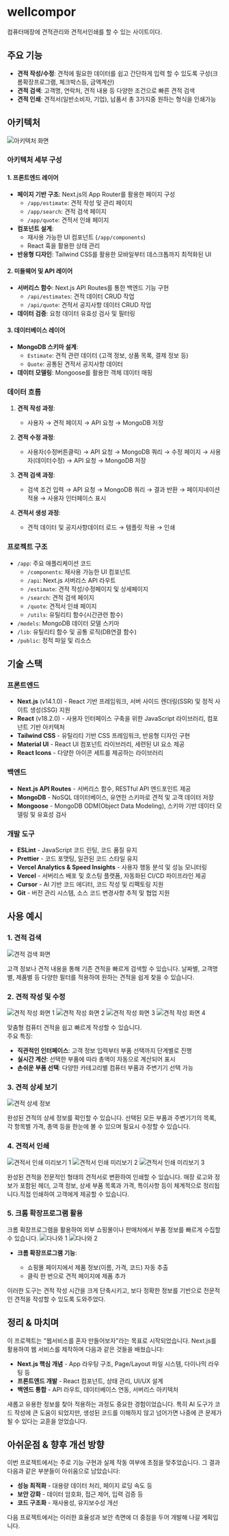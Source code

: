 # wellcompor

컴퓨터매장에 견적관리와 견적서인쇄를 할 수 있는 사이트이다.

## 주요 기능

- **견적 작성/수정**: 견적에 필요한 데이터를 쉽고 간단하게 입력 할 수 있도록 구성(크롬확장프로그램, 체크박스등, 금액계산)
- **견적 검색**: 고객명, 연락처, 견적 내용 등 다양한 조건으로 빠른 견적 검색
- **견적 인쇄**: 견적서(일반소비자, 기업), 납품서 총 3가지중 원하는 형식을 인쇄가능

## 아키텍처

![아키텍처 화면](/public/readme/architecture.png)

### 아키텍처 세부 구성

#### 1. 프론트엔드 레이어

- **페이지 기반 구조**: Next.js의 App Router를 활용한 페이지 구성
  - `/app/estimate`: 견적 작성 및 관리 페이지
  - `/app/search`: 견적 검색 페이지
  - `/app/quote`: 견적서 인쇄 페이지
- **컴포넌트 설계**:
  - 재사용 가능한 UI 컴포넌트 (`/app/components`)
  - React 훅을 활용한 상태 관리
- **반응형 디자인**: Tailwind CSS를 활용한 모바일부터 데스크톱까지 최적화된 UI

#### 2. 미들웨어 및 API 레이어

- **서버리스 함수**: Next.js API Routes를 통한 백엔드 기능 구현
  - `/api/estimates`: 견적 데이터 CRUD 작업
  - `/api/quote`: 견적서 공지사항 데이터 CRUD 작업
- **데이터 검증**: 요청 데이터 유효성 검사 및 필터링

#### 3. 데이터베이스 레이어

- **MongoDB 스키마 설계**:
  - `Estimate`: 견적 관련 데이터 (고객 정보, 상품 목록, 결제 정보 등)
  - `Quote`: 공통된 견적서 공지사항 데이터
- **데이터 모델링**: Mongoose를 활용한 객체 데이터 매핑

### 데이터 흐름

1. **견적 작성 과정**:

   - 사용자 → 견적 페이지 → API 요청 → MongoDB 저장

1. **견적 수정 과정**:

   - 사용자(수정버튼클릭) → API 요청 → MongoDB 쿼리 → 수정 페이지 → 사용자(데이터수정) → API 요청 → MongoDB 저장

1. **견적 검색 과정**:

   - 검색 조건 입력 → API 요청 → MongoDB 쿼리 → 결과 반환 → 페이지네이션 적용 → 사용자 인터페이스 표시

1. **견적서 생성 과정**:
   - 견적 데이터 및 공지사항데이터 로드 → 템플릿 적용 → 인쇄

### 프로젝트 구조

- `/app`: 주요 애플리케이션 코드
  - `/components`: 재사용 가능한 UI 컴포넌트
  - `/api`: Next.js 서버리스 API 라우트
  - `/estimate`: 견적 작성/수정페이지 및 상세페이지
  - `/search`: 견적 검색 페이지
  - `/quote`: 견적서 인쇄 페이지
  - `/utils`: 유틸리티 함수(시간관련 함수)
- `/models`: MongoDB 데이터 모델 스키마
- `/lib`: 유틸리티 함수 및 공통 로직(DB연결 함수)
- `/public`: 정적 파일 및 리소스

## 기술 스택

### 프론트엔드

- **Next.js** (v14.1.0) - React 기반 프레임워크, 서버 사이드 렌더링(SSR) 및 정적 사이트 생성(SSG) 지원
- **React** (v18.2.0) - 사용자 인터페이스 구축을 위한 JavaScript 라이브러리, 컴포넌트 기반 아키텍처
- **Tailwind CSS** - 유틸리티 기반 CSS 프레임워크, 반응형 디자인 구현
- **Material UI** - React UI 컴포넌트 라이브러리, 세련된 UI 요소 제공
- **React Icons** - 다양한 아이콘 세트를 제공하는 라이브러리

### 백엔드

- **Next.js API Routes** - 서버리스 함수, RESTful API 엔드포인트 제공
- **MongoDB** - NoSQL 데이터베이스, 유연한 스키마로 견적 및 고객 데이터 저장
- **Mongoose** - MongoDB ODM(Object Data Modeling), 스키마 기반 데이터 모델링 및 유효성 검사

### 개발 도구

- **ESLint** - JavaScript 코드 린팅, 코드 품질 유지
- **Prettier** - 코드 포맷팅, 일관된 코드 스타일 유지
- **Vercel Analytics & Speed Insights** - 사용자 행동 분석 및 성능 모니터링
- **Vercel** - 서버리스 배포 및 호스팅 플랫폼, 자동화된 CI/CD 파이프라인 제공
- **Cursor** - AI 기반 코드 에디터, 코드 작성 및 리팩토링 지원
- **Git** - 버전 관리 시스템, 소스 코드 변경사항 추적 및 협업 지원

## 사용 예시

### 1. 견적 검색

![견적 검색 화면](/public/readme/search.png)

고객 정보나 견적 내용을 통해 기존 견적을 빠르게 검색할 수 있습니다. 날짜별, 고객명별, 제품별 등 다양한 필터를 적용하여 원하는 견적을 쉽게 찾을 수 있습니다.

### 2. 견적 작성 및 수정

![견적 작성 화면 1](/public/readme/estimate-1.png)
![견적 작성 화면 2](/public/readme/estimate-2.png)
![견적 작성 화면 3](/public/readme/estimate-3.png)
![견적 작성 화면 4](/public/readme/estimate-4.png)

맞춤형 컴퓨터 견적을 쉽고 빠르게 작성할 수 있습니다.  
주요 특징:

- **직관적인 인터페이스**: 고객 정보 입력부터 부품 선택까지 단계별로 진행
- **실시간 계산**: 선택한 부품에 따라 총액이 자동으로 계산되어 표시
- **손쉬운 부품 선택**: 다양한 카테고리별 컴퓨터 부품과 주변기기 선택 가능

### 3. 견적 상세 보기

![견적 상세 정보](/public/readme/detail.png)

완성된 견적의 상세 정보를 확인할 수 있습니다. 선택된 모든 부품과 주변기기의 목록, 각 항목별 가격, 총액 등을 한눈에 볼 수 있으며 필요시 수정할 수 있습니다.

### 4. 견적서 인쇄

![견적서 인쇄 미리보기 1](/public/readme/quote-1.png)
![견적서 인쇄 미리보기 2](/public/readme/quote-2.png)
![견적서 인쇄 미리보기 3](/public/readme/quote-3.png)

완성된 견적을 전문적인 형태의 견적서로 변환하여 인쇄할 수 있습니다. 매장 로고와 정보가 포함된 헤더, 고객 정보, 상세 부품 목록과 가격, 특이사항 등이 체계적으로 정리됩니다.직접 인쇄하여 고객에게 제공할 수 있습니다.

### 5. 크롬 확장프로그램 활용

크롬 확장프로그램을 활용하여 외부 쇼핑몰이나 판매처에서 부품 정보를 빠르게 수집할 수 있습니다.
![다나와 1](/public/readme/danawa-1.png)
![다나와 2](/public/readme/danawa-2.png)

- **크롬 확장프로그램 기능**:

  - 쇼핑몰 페이지에서 제품 정보(이름, 가격, 코드) 자동 추출
  - 클릭 한 번으로 견적 페이지에 제품 추가

이러한 도구는 견적 작성 시간을 크게 단축시키고, 보다 정확한 정보를 기반으로 전문적인 견적을 작성할 수 있도록 도와주었다.

## 정리 & 마치며

이 프로젝트는 "웹서비스를 혼자 만들어보자"라는 목표로 시작되었습니다. Next.js를 활용하여 웹 서비스를 제작하며 다음과 같은 것들을 배웠습니다:

- **Next.js 핵심 개념** - App 라우팅 구조, Page/Layout 파일 시스템, 다이나믹 라우팅 등
- **프론트엔드 개발** - React 컴포넌트, 상태 관리, UI/UX 설계
- **백엔드 통합** - API 라우트, 데이터베이스 연동, 서버리스 아키텍처

새롭고 유용한 정보를 찾아 적용하는 과정도 중요한 경험이었습니다. 특히 AI 도구가 코드 작성에 큰 도움이 되었지만, 생성된 코드를 이해하지 않고 넘어가면 나중에 큰 문제가 될 수 있다는 교훈을 얻었습니다.

## 아쉬운점 & 향후 개선 방향

이번 프로젝트에서는 주로 기능 구현과 실제 작동 여부에 초점을 맞추었습니다. 그 결과 다음과 같은 부분들이 아쉬움으로 남았습니다:

- **성능 최적화** - 대용량 데이터 처리, 페이지 로딩 속도 등
- **보안 강화** - 데이터 암호화, 접근 제어, 입력 검증 등
- **코드 구조화** - 재사용성, 유지보수성 개선

다음 프로젝트에서는 이러한 효율성과 보안 측면에 더 중점을 두어 개발해 나갈 계획입니다.
